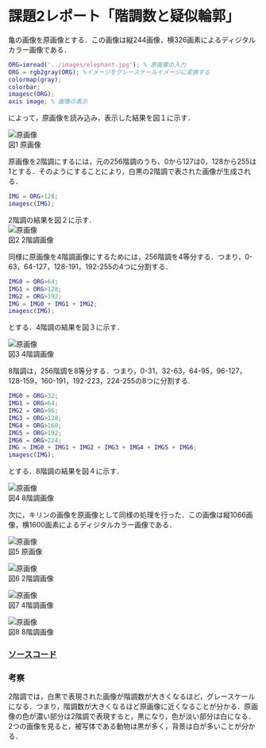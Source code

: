 # 課題2レポート「階調数と疑似輪郭」
亀の画像を原画像とする．この画像は縦244画像，横326画素によるディジタルカラー画像である．
```matlab
ORG=imread('../images/elephant.jpg'); % 原画像の入力  
ORG = rgb2gray(ORG); %イメージをグレースケールイメージに変換する  
colormap(gray);  
colorbar;
imagesc(ORG);  
axis image; % 画像の表示  
```
によって，原画像を読み込み，表示した結果を図１に示す．

![原画像](https://github.com/suke123/matlab_image_processing/blob/master/%E8%AA%B2%E9%A1%8C2/images/motoimage.png)  
図1 原画像

原画像を2階調にするには，元の256階調のうち、0から127は0，128から255は1とする．そのようにすることにより，白黒の2階調で表された画像が生成される．  
```matlab
IMG = ORG>128;     
imagesc(IMG);  
```

2階調の結果を図２に示す．  
![原画像](https://github.com/suke123/matlab_image_processing/blob/master/%E8%AA%B2%E9%A1%8C2/images/2kaityou.png)  
図2 2階調画像  

同様に原画像を4階調画像にするためには，256階調を4等分する．つまり，0-63，64-127，128-191，192-255の4つに分割する．  
```matlab
IMG0 = ORG>64;
IMG1 = ORG>128;  
IMG2 = ORG>192;  
IMG = IMG0 + IMG1 + IMG2;  
imagesc(IMG);
```
とする．4階調の結果を図３に示す．  

![原画像](https://github.com/suke123/matlab_image_processing/blob/master/%E8%AA%B2%E9%A1%8C2/images/4kaityou.png)  
図3 4階調画像  

8階調は，256階調を8等分する．つまり，0-31，32-63，64-95，96-127，128-159，160-191，192-223，224-255の8つに分割する.
```matlab
IMG0 = ORG>32;     
IMG1 = ORG>64;     
IMG2 = ORG>96;     
IMG3 = ORG>128;    
IMG4 = ORG>160;    
IMG5 = ORG>192;     
IMG6 = ORG>224;     
IMG = IMG0 + IMG1 + IMG2 + IMG3 + IMG4 + IMG5 + IMG6;    
imagesc(IMG);     
```
とする．8階調の結果を図４に示す．    

![原画像](https://github.com/suke123/matlab_image_processing/blob/master/%E8%AA%B2%E9%A1%8C2/images/8kaityou.png)  
図4 8階調画像

次に，キリンの画像を原画像として同様の処理を行った．この画像は縦1066画像，横1600画素によるディジタルカラー画像である．

![原画像](https://github.com/suke123/matlab_image_processing/blob/master/%E8%AA%B2%E9%A1%8C2/images/giraffe0.png)  
図5 原画像

![原画像](https://github.com/suke123/matlab_image_processing/blob/master/%E8%AA%B2%E9%A1%8C2/images/giraffe1.png)  
図6 2階調画像  

![原画像](https://github.com/suke123/matlab_image_processing/blob/master/%E8%AA%B2%E9%A1%8C2/images/giraffe2.png)  
図7 4階調画像  

![原画像](https://github.com/suke123/matlab_image_processing/blob/master/%E8%AA%B2%E9%A1%8C2/images/giraffe3.png)  
図8 8階調画像  

### [ソースコード](https://github.com/suke123/matlab_image_processing/blob/master/%E8%AA%B2%E9%A1%8C2/kadai2.m)  

### 考察  
2階調では，白黒で表現された画像が階調数が大きくなるほど，グレースケールになる．つまり，階調数が大きくなるほど原画像に近くなることが分かる．原画像の色が濃い部分は2階調で表現すると，黒になり，色が淡い部分は白になる．2つの画像を見ると，被写体である動物は黒が多く，背景は白が多いことが分かる．
